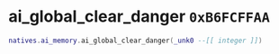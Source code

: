 # ai_global_clear_danger `0xB6FCFFAA`

```lua
natives.ai_memory.ai_global_clear_danger(_unk0 --[[ integer ]])
```